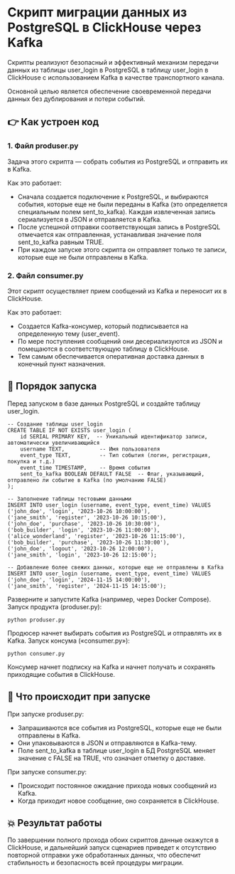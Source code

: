 # Скрипт миграции данных из PostgreSQL в ClickHouse через Kafka
Скрипты реализуют безопасный и эффективный механизм передачи данных из таблицы user_login в PostgreSQL в таблицу 
user_login в ClickHouse с использованием Kafka в качестве транспортного канала. 

Основной целью является обеспечение своевременной передачи данных без дублирования и потери событий.

## 👉 Как устроен код
### 1. Файл produser.py
Задача этого скрипта — собрать события из PostgreSQL и отправить их в Kafka.

Как это работает:
 - Сначала создается подключение к PostgreSQL, и выбираются события, которые еще не были переданы в Kafka (это определяется специальным полем sent_to_kafka).
Каждая извлеченная запись сериализуется в JSON и отправляется в Kafka.
 - После успешной отправки соответствующая запись в PostgreSQL отмечается как отправленная, устанавливая значение 
поля sent_to_kafka равным TRUE.
 - При каждом запуске этого скрипта он отправляет только те записи, которые еще не были отправлены в Kafka.

### 2. Файл consumer.py
Этот скрипт осуществляет прием сообщений из Kafka и переносит их в ClickHouse.

Как это работает:
 - Создается Kafka-консумер, который подписывается на определенную тему (user_event).
 - По мере поступления сообщений они десериализуются из JSON и помещаются в соответствующую таблицу в ClickHouse.
 - Тем самым обеспечивается оперативная доставка данных в конечный пункт назначения.


## 🔹 Порядок запуска
Перед запуском в базе данных PostgreSQL и создайте таблицу user_login.
```
-- Создание таблицы user_login
CREATE TABLE IF NOT EXISTS user_login (
    id SERIAL PRIMARY KEY,  -- Уникальный идентификатор записи, автоматически увеличивающийся
    username TEXT,           -- Имя пользователя
    event_type TEXT,         -- Тип события (логин, регистрация, покупка и т.д.)
    event_time TIMESTAMP,    -- Время события
    sent_to_kafka BOOLEAN DEFAULT FALSE  -- Флаг, указывающий, отправлено ли событие в Kafka (по умолчанию FALSE)
);

-- Заполнение таблицы тестовыми данными
INSERT INTO user_login (username, event_type, event_time) VALUES
('john_doe', 'login', '2023-10-26 10:00:00'),
('jane_smith', 'register', '2023-10-26 10:15:00'),
('john_doe', 'purchase', '2023-10-26 10:30:00'),
('bob_builder', 'login', '2023-10-26 11:00:00'),
('alice_wonderland', 'register', '2023-10-26 11:15:00'),
('bob_builder', 'purchase', '2023-10-26 11:30:00'),
('john_doe', 'logout', '2023-10-26 12:00:00'),
('jane_smith', 'login', '2023-10-26 12:15:00');

-- Добавление более свежих данных, которые еще не отправлены в Kafka
INSERT INTO user_login (username, event_type, event_time) VALUES
('john_doe', 'login', '2024-11-15 14:00:00'),
('jane_smith', 'register', '2024-11-15 14:15:00');
```
Разверните и запустите Kafka (например, через Docker Compose).
Запуск продукта (produser.py):

``` 
python produser.py 
```
Продюсер начнет выбирать события из PostgreSQL и отправлять их в Kafka.
Запуск консума («consumer.py»):
```
python consumer.py
```
Консумер начнет подписку на Kafka и начнет получать и сохранять приходящие события в ClickHouse.

## 🔶 Что происходит при запуске
При запуске produser.py:
 - Запрашиваются все события из PostgreSQL, которые еще не были отправлены в Kafka.
 - Они упаковываются в JSON и отправляются в Kafka-тему.
 - Поле sent_to_kafka в таблице user_login в БД PostgreSQL меняет значение с FALSE на TRUE, что означает отметку о доставке.

При запуске consumer.py:
 - Происходит постоянное ожидание прихода новых сообщений из Kafka.
 - Когда приходит новое сообщение, оно сохраняется в ClickHouse.

## 💥 Результат работы
По завершении полного прохода обоих скриптов данные окажутся в ClickHouse, и дальнейший запуск сценариев приведет к 
отсутствию повторной отправки уже обработанных данных, что обеспечит стабильность и безопасность всей 
процедуры миграции.



